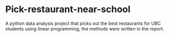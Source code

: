 # Pick-restaurant-near-school
A python data analysis project that picks out the best restaurants for UBC students using linear programming, the methods were written in the report. 
